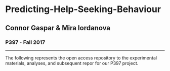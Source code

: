 # Predicting-Help-Seeking-Behaviour
## Connor Gaspar & Mira Iordanova
### P397 - Fall 2017
***
The following represents the open access repository to the experimental materials, analyses, and subsequent repor for our P397 project. 
